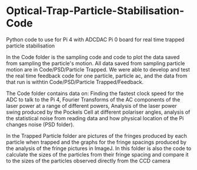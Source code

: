 # Optical-Trap-Particle-Stabilisation-Code
Python code to use for Pi 4 with ADCDAC Pi 0 board for real time trapped particle stabilisation 

In the Code folder is the sampling code and code to plot the data saved from sampling the particle's motion. All data saved from sampling particle motion are in Code/PSD/Particle Trapped. We were able to develop and test the real time feedback code for one particle, particle ac, and the data from that run is withtin Code/PSD/Particle Trapped/Feedback.

The Code folder contains data on: Finding the fastest clock speed for the ADC to talk to the Pi 4, Fourier Transforms of the AC components of the laser power at a range of different powers, Analysis of the laser power swing produced by the Pockels Cell at different polariser angles, analysis of the statistical noise from reading data and how physical location of the Pi changes noise (PSD folder).  

In the Trapped Particle folder are pictures of the fringes produced by each particle when trapped and the graphs for the fringe spacings produced by the analysis of the fringe pictures in ImageJ. In this folder is also the code to calculate the sizes of the particles from their fringe spacing and compare it to the sizes of the particles observed directly from the CCD camera 
